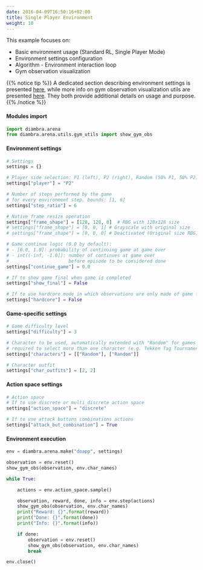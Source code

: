 ```yaml
---
date: 2016-04-09T16:50:16+02:00
title: Single Player Environment
weight: 10
---
```


This example focuses on:
 - Basic environment usage (Standard RL, Single Player Mode)
 - Environment settings configuration
 - Algorithm - Environment interaction loop
 - Gym observation visualization

{{% notice tip %}}
A dedicated section describing environment settings is presented <a href="/envs/#settings">here</a>, while more info on gym observation visualization utils are presented <a href="/utils/#gym-observation">here</a>. They both provide additional details on usage and purpose.
{{% /notice %}}

#### Modules import

```python
import diambra.arena
from diambra.arena.utils.gym_utils import show_gym_obs
```

#### Environment settings

```python
# Settings
settings = {}

# Player side selection: P1 (left), P2 (right), Random (50% P1, 50% P2)
settings["player"] = "P2"

# Number of steps performed by the game
# for every environment step, bounds: [1, 6]
settings["step_ratio"] = 6

# Native frame resize operation
settings["frame_shape"] = [128, 128, 0]  # RBG with 128x128 size
# settings["frame_shape"] = [0, 0, 1] # Grayscale with original size
# settings["frame_shape"] = [0, 0, 0] # Deactivated (Original size RBG)

# Game continue logic (0.0 by default):
# - [0.0, 1.0]: probability of continuing game at game over
# - int((-inf, -1.0]): number of continues at game over
#                      before episode to be considered done
settings["continue_game"] = 0.0

# If to show game final when game is completed
settings["show_final"] = False

# If to use hardcore mode in which observations are only made of game frame
settings["hardcore"] = False
```

#### Game-specific settings

```python
# Game difficulty level
settings["difficulty"] = 3

# Character to be used, automatically extended with "Random" for games
# required to select more than one character (e.g. Tekken Tag Tournament)
settings["characters"] = [["Random"], ["Random"]]

# Character outfit
settings["char_outfits"] = [2, 2]
```

#### Action space settings

```python
# Action space
# If to use discrete or multi_discrete action space
settings["action_space"] = "discrete"

# If to use attack buttons combinations actions
settings["attack_but_combination"] = True
```

#### Environment execution

```python
env = diambra.arena.make("doapp", settings)

observation = env.reset()
show_gym_obs(observation, env.char_names)

while True:

    actions = env.action_space.sample()

    observation, reward, done, info = env.step(actions)
    show_gym_obs(observation, env.char_names)
    print("Reward: {}".format(reward))
    print("Done: {}".format(done))
    print("Info: {}".format(info))

    if done:
        observation = env.reset()
        show_gym_obs(observation, env.char_names)
        break

env.close()
```
